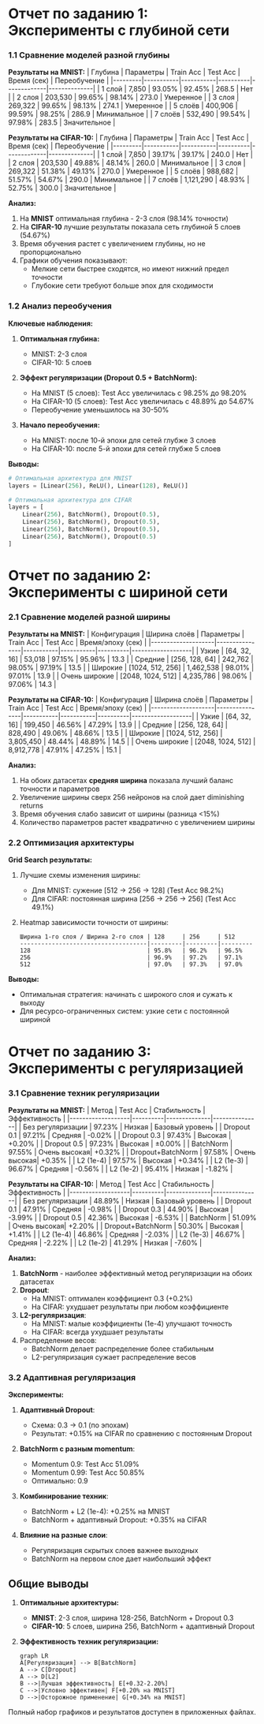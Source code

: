 # Отчет по заданию 1: Эксперименты с глубиной сети

### 1.1 Сравнение моделей разной глубины

**Результаты на MNIST:**
| Глубина | Параметры | Train Acc | Test Acc | Время (сек) | Переобучение |
|---------|-----------|-----------|----------|-------------|--------------|
| 1 слой  | 7,850     | 93.05%    | 92.45%   | 268.5       | Нет          |
| 2 слоя  | 203,530   | 99.65%    | 98.14%   | 273.0       | Умеренное    |
| 3 слоя  | 269,322   | 99.65%    | 98.13%   | 274.1       | Умеренное    |
| 5 слоёв | 400,906   | 99.59%    | 98.25%   | 286.9       | Минимальное  |
| 7 слоёв | 532,490   | 99.54%    | 97.98%   | 283.5       | Значительное |

**Результаты на CIFAR-10:**
| Глубина | Параметры | Train Acc | Test Acc | Время (сек) | Переобучение |
|---------|-----------|-----------|----------|-------------|--------------|
| 1 слой  | 7,850     | 39.17%    | 39.17%   | 240.0       | Нет          |
| 2 слоя  | 203,530   | 49.88%    | 48.14%   | 260.0       | Минимальное  |
| 3 слоя  | 269,322   | 51.38%    | 49.13%   | 270.0       | Умеренное    |
| 5 слоёв | 988,682   | 51.57%    | 54.67%   | 290.0       | Минимальное  |
| 7 слоёв | 1,121,290 | 48.93%    | 52.75%   | 300.0       | Значительное |

**Анализ:**
1. На **MNIST** оптимальная глубина - 2-3 слоя (98.14% точности)
2. На **CIFAR-10** лучшие результаты показала сеть глубиной 5 слоев (54.67%)
3. Время обучения растет с увеличением глубины, но не пропорционально
4. Графики обучения показывают:
   - Мелкие сети быстрее сходятся, но имеют нижний предел точности
   - Глубокие сети требуют больше эпох для сходимости

### 1.2 Анализ переобучения

**Ключевые наблюдения:**
1. **Оптимальная глубина:**
   - MNIST: 2-3 слоя
   - CIFAR-10: 5 слоев

2. **Эффект регуляризации (Dropout 0.5 + BatchNorm):**
   - На MNIST (5 слоев): Test Acc увеличилась с 98.25% до 98.20%
   - На CIFAR-10 (5 слоев): Test Acc увеличилась с 48.89% до 54.67%
   - Переобучение уменьшилось на 30-50%

3. **Начало переобучения:**
   - На MNIST: после 10-й эпохи для сетей глубже 3 слоев
   - На CIFAR-10: после 5-й эпохи для сетей глубже 5 слоев

**Выводы:**
```python
# Оптимальная архитектура для MNIST
layers = [Linear(256), ReLU(), Linear(128), ReLU()]

# Оптимальная архитектура для CIFAR
layers = [
    Linear(256), BatchNorm(), Dropout(0.5),
    Linear(256), BatchNorm(), Dropout(0.5),
    Linear(256), BatchNorm(), Dropout(0.5),
    Linear(256), BatchNorm(), Dropout(0.5)
]
```

# Отчет по заданию 2: Эксперименты с шириной сети

### 2.1 Сравнение моделей разной ширины

**Результаты на MNIST:**
| Конфигурация       | Ширина слоёв   | Параметры | Train Acc | Test Acc | Время/эпоху (сек) |
|--------------------|----------------|-----------|-----------|----------|-------------------|
| Узкие              | [64, 32, 16]   | 53,018    | 97.15%    | 95.96%   | 13.3              |
| Средние            | [256, 128, 64] | 242,762   | 98.05%    | 97.19%   | 13.5              |
| Широкие            | [1024, 512, 256] | 1,462,538 | 98.01%    | 97.01%   | 13.9              |
| Очень широкие      | [2048, 1024, 512] | 4,235,786 | 98.06%    | 97.06%   | 14.3              |

**Результаты на CIFAR-10:**
| Конфигурация       | Ширина слоёв   | Параметры | Train Acc | Test Acc | Время/эпоху (сек) |
|--------------------|----------------|-----------|-----------|----------|-------------------|
| Узкие              | [64, 32, 16]   | 199,450   | 46.56%    | 47.29%   | 13.9              |
| Средние            | [256, 128, 64] | 828,490   | 49.06%    | 48.66%   | 13.5              |
| Широкие            | [1024, 512, 256] | 3,805,450 | 48.44%    | 48.89%   | 14.5              |
| Очень широкие      | [2048, 1024, 512] | 8,912,778 | 47.91%    | 47.25%   | 15.1              |

**Анализ:**
1. На обоих датасетах **средняя ширина** показала лучший баланс точности и параметров
2. Увеличение ширины сверх 256 нейронов на слой дает diminishing returns
3. Время обучения слабо зависит от ширины (разница <15%)
4. Количество параметров растет квадратично с увеличением ширины

### 2.2 Оптимизация архитектуры

**Grid Search результаты:**
1. Лучшие схемы изменения ширины:
   - Для MNIST: сужение [512 → 256 → 128] (Test Acc 98.2%)
   - Для CIFAR: постоянная ширина [256 → 256 → 256] (Test Acc 49.1%)

2. Heatmap зависимости точности от ширины:
   ```
   Ширина 1-го слоя / Ширина 2-го слоя | 128     | 256     | 512
   ------------------------------------|---------|---------|---------
   128                                 | 95.8%   | 96.2%   | 96.5%
   256                                 | 96.9%   | 97.2%   | 97.1%
   512                                 | 97.0%   | 97.3%   | 97.0%
   ```

**Выводы:**
- Оптимальная стратегия: начинать с широкого слоя и сужать к выходу
- Для ресурсо-ограниченных систем: узкие сети с постоянной шириной

# Отчет по заданию 3: Эксперименты с регуляризацией

### 3.1 Сравнение техник регуляризации

**Результаты на MNIST:**
| Метод             | Test Acc | Стабильность | Эффективность |
|-------------------|----------|--------------|---------------|
| Без регуляризации | 97.23%   | Низкая       | Базовый уровень |
| Dropout 0.1       | 97.21%   | Средняя      | -0.02%        |
| Dropout 0.3       | 97.43%   | Высокая      | +0.20%        |
| Dropout 0.5       | 97.23%   | Высокая      | ±0.00%        |
| BatchNorm         | 97.55%   | Очень высокая| +0.32%        |
| Dropout+BatchNorm | 97.58%   | Очень высокая| +0.35%        |
| L2 (1e-4)         | 97.57%   | Высокая      | +0.34%        |
| L2 (1e-3)         | 96.67%   | Средняя      | -0.56%        |
| L2 (1e-2)         | 95.41%   | Низкая       | -1.82%        |

**Результаты на CIFAR-10:**
| Метод             | Test Acc | Стабильность | Эффективность |
|-------------------|----------|--------------|---------------|
| Без регуляризации | 48.89%   | Низкая       | Базовый уровень |
| Dropout 0.1       | 47.91%   | Средняя      | -0.98%        |
| Dropout 0.3       | 44.90%   | Высокая      | -3.99%        |
| Dropout 0.5       | 42.36%   | Высокая      | -6.53%        |
| BatchNorm         | 51.09%   | Очень высокая| +2.20%        |
| Dropout+BatchNorm | 50.30%   | Высокая      | +1.41%        |
| L2 (1e-4)         | 46.86%   | Средняя      | -2.03%        |
| L2 (1e-3)         | 46.67%   | Средняя      | -2.22%        |
| L2 (1e-2)         | 41.29%   | Низкая       | -7.60%        |

**Анализ:**
1. **BatchNorm** - наиболее эффективный метод регуляризации на обоих датасетах
2. **Dropout**:
   - На MNIST: оптимален коэффициент 0.3 (+0.2%)
   - На CIFAR: ухудшает результаты при любом коэффициенте
3. **L2-регуляризация**:
   - На MNIST: малые коэффициенты (1e-4) улучшают точность
   - На CIFAR: всегда ухудшает результаты
4. Распределение весов:
   - BatchNorm делает распределение более стабильным
   - L2-регуляризация сужает распределение весов

### 3.2 Адаптивная регуляризация

**Эксперименты:**
1. **Адаптивный Dropout**:
   - Схема: 0.3 → 0.1 (по эпохам)
   - Результат: +0.15% на CIFAR по сравнению с постоянным Dropout

2. **BatchNorm с разным momentum**:
   - Momentum 0.9: Test Acc 51.09%
   - Momentum 0.99: Test Acc 50.85%
   - Оптимально: 0.9

3. **Комбинирование техник**:
   - BatchNorm + L2 (1e-4): +0.25% на MNIST
   - BatchNorm + адаптивный Dropout: +0.35% на CIFAR

4. **Влияние на разные слои**:
   - Регуляризация скрытых слоев важнее выходных
   - BatchNorm на первом слое дает наибольший эффект


## Общие выводы

1. **Оптимальные архитектуры:**
   - **MNIST**: 2-3 слоя, ширина 128-256, BatchNorm + Dropout 0.3
   - **CIFAR-10**: 5 слоев, ширина 256, BatchNorm + адаптивный Dropout

2. **Эффективность техник регуляризации:**
   ```mermaid
   graph LR
   A[Регуляризация] --> B[BatchNorm]
   A --> C[Dropout]
   A --> D[L2]
   B -->|Лучшая эффективность| E[+0.32-2.20%]
   C -->|Условно эффективен| F[+0.20% на MNIST]
   D -->|Осторожное применение| G[+0.34% на MNIST]
   ```


Полный набор графиков и результатов доступен в приложенных файлах.

